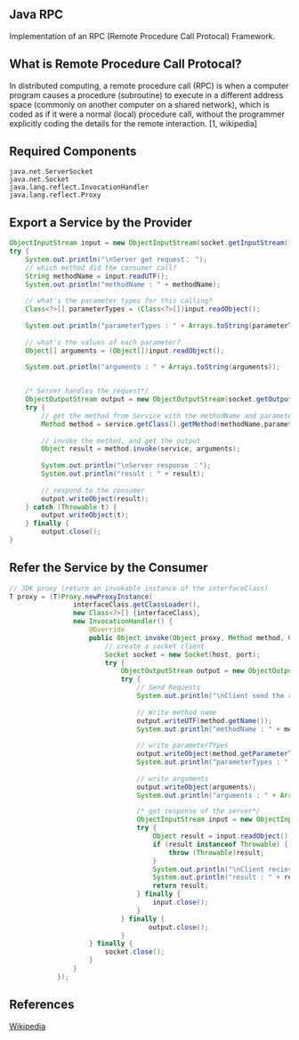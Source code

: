 Java RPC
------------------------------------------------
Implementation of an RPC (Remote Procedure Call Protocal) Framework.


## What is Remote Procedure Call Protocal?
In distributed computing, a remote procedure call (RPC) is when a computer program causes a procedure (subroutine) to execute in a different address space (commonly on another computer on a shared network), which is coded as if it were a normal (local) procedure call, without the programmer explicitly coding the details for the remote interaction. [1, wikipedia]

## Required Components
    java.net.ServerSocket
    java.net.Socket
    java.lang.reflect.InvocationHandler
    java.lang.reflect.Proxy
  
## Export a Service by the Provider

```java
ObjectInputStream input = new ObjectInputStream(socket.getInputStream());
try {
    System.out.println("\nServer get request： ");
    // which method did the consumer call?
    String methodName = input.readUTF();
    System.out.println("methodName : " + methodName);
    
    // what's the parameter types for this calling?
    Class<?>[] parameterTypes = (Class<?>[])input.readObject();
    
    System.out.println("parameterTypes : " + Arrays.toString(parameterTypes));
    
    // what's the values of each parameter?
    Object[] arguments = (Object[])input.readObject();
    
    System.out.println("arguments : " + Arrays.toString(arguments));


    /* Server handles the request*/
    ObjectOutputStream output = new ObjectOutputStream(socket.getOutputStream());
    try {
        // get the method from Service with the methodName and parameterTypes given by the consumer
        Method method = service.getClass().getMethod(methodName,parameterTypes);
        
        // invoke the method, and get the output
        Object result = method.invoke(service, arguments);
        
        System.out.println("\nServer response ：");
        System.out.println("result : " + result);
        
        // respond to the consumer
        output.writeObject(result);
    } catch (Throwable t) {
        output.writeObject(t);
    } finally {
        output.close();
}
```

## Refer the Service by the Consumer

```java
// JDK proxy (return an invokable instance of the interfaceClass)
T proxy = (T)Proxy.newProxyInstance(
                interfaceClass.getClassLoader(),
                new Class<?>[] {interfaceClass}, 
                new InvocationHandler() {
                    @Override
                    public Object invoke(Object proxy, Method method, Object[] arguments) throws Throwable {
                        // create a socket client
                        Socket socket = new Socket(host, port);
                        try {
                            ObjectOutputStream output = new ObjectOutputStream(socket.getOutputStream());
                            try {
                                // Send Requests
                                System.out.println("\nClient send the request ： ");
                                
                                // Write method name
                                output.writeUTF(method.getName());
                                System.out.println("methodName : " + method.getName());
                                
                                // write parameterTYpes
                                output.writeObject(method.getParameterTypes());
                                System.out.println("parameterTypes : " + Arrays.toString(method.getParameterTypes()));
                                
                                // write arguments
                                output.writeObject(arguments);
                                System.out.println("arguments : " + Arrays.toString(arguments));

                                /* get response of the server*/
                                ObjectInputStream input = new ObjectInputStream(socket.getInputStream());
                                try {
                                    Object result = input.readObject();
                                    if (result instanceof Throwable) {
                                        throw (Throwable)result;
                                    }
                                    System.out.println("\nClient recieves the reponse ： ");
                                    System.out.println("result : " + result);
                                    return result;
                                } finally {
                                    input.close();
                                }
                            } finally {
                                   output.close();
                            }
                    } finally {
                        socket.close();
                    }
                }
            });
```


## References
[Wikipedia](https://en.wikipedia.org/wiki/Remote_procedure_call)
